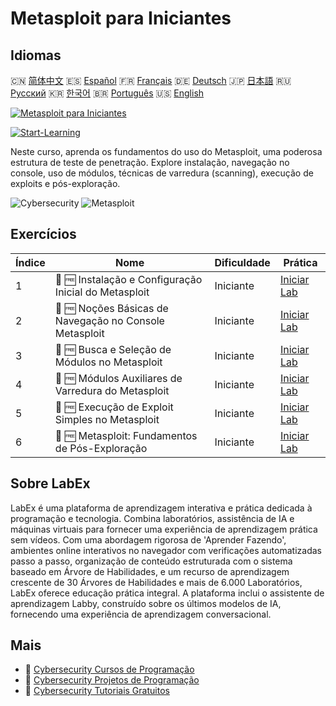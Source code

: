 # Metasploit para Iniciantes

## Idiomas

🇨🇳 [简体中文](README_zh.md) 🇪🇸 [Español](README_es.md) 🇫🇷 [Français](README_fr.md) 🇩🇪 [Deutsch](README_de.md) 🇯🇵 [日本語](README_ja.md) 🇷🇺 [Русский](README_ru.md) 🇰🇷 [한국어](README_ko.md) 🇧🇷 [Português](README_pt.md) 🇺🇸 [English](README.md) 

[![Metasploit para Iniciantes](https://cover-creator.labex.io/metasploit-for-beginners.png?lang=pt)](https://labex.io/pt/courses/metasploit-for-beginners)

[![Start-Learning](https://img.shields.io/badge/Start-Learning-whitesmoke?style=for-the-badge)](https://labex.io/pt/courses/metasploit-for-beginners)

Neste curso, aprenda os fundamentos do uso do Metasploit, uma poderosa estrutura de teste de penetração. Explore instalação, navegação no console, uso de módulos, técnicas de varredura (scanning), execução de exploits e pós-exploração.

![Cybersecurity](https://img.shields.io/badge/Cybersecurity-whitesmoke?style=for-the-badge&logo=cybersecurity)
![Metasploit](https://img.shields.io/badge/Metasploit-whitesmoke?style=for-the-badge&logo=metasploit)


## Exercícios

|   Índice | Nome                                                    | Dificuldade   | Prática                                                                                                                        |
|----------|---------------------------------------------------------|---------------|--------------------------------------------------------------------------------------------------------------------------------|
|        1 | 📖 🆓 Instalação e Configuração Inicial do Metasploit   | Iniciante     | <a target='_blank' href='https://labex.io/pt/tutorials/linux-metasploit-installation-and-initial-setup-632603'>Iniciar Lab</a> |
|        2 | 📖 🆓 Noções Básicas de Navegação no Console Metasploit | Iniciante     | <a target='_blank' href='https://labex.io/pt/tutorials/linux-metasploit-console-navigation-basics-632602'>Iniciar Lab</a>      |
|        3 | 📖 🆓 Busca e Seleção de Módulos no Metasploit          | Iniciante     | <a target='_blank' href='https://labex.io/pt/tutorials/linux-metasploit-module-search-and-selection-632604'>Iniciar Lab</a>    |
|        4 | 📖 🆓 Módulos Auxiliares de Varredura do Metasploit     | Iniciante     | <a target='_blank' href='https://labex.io/pt/tutorials/linux-metasploit-auxiliary-scanning-modules-632600'>Iniciar Lab</a>     |
|        5 | 📖 🆓 Execução de Exploit Simples no Metasploit         | Iniciante     | <a target='_blank' href='https://labex.io/pt/tutorials/linux-metasploit-simple-exploit-execution-632605'>Iniciar Lab</a>       |
|        6 | 📖 🆓 Metasploit: Fundamentos de Pós-Exploração         | Iniciante     | <a target='_blank' href='https://labex.io/pt/tutorials/linux-metasploit-basic-post-exploitation-632601'>Iniciar Lab</a>        |

## Sobre LabEx

LabEx é uma plataforma de aprendizagem interativa e prática dedicada à programação e tecnologia. Combina laboratórios, assistência de IA e máquinas virtuais para fornecer uma experiência de aprendizagem prática sem vídeos. Com uma abordagem rigorosa de 'Aprender Fazendo', ambientes online interativos no navegador com verificações automatizadas passo a passo, organização de conteúdo estruturada com o sistema baseado em Árvore de Habilidades, e um recurso de aprendizagem crescente de 30 Árvores de Habilidades e mais de 6.000 Laboratórios, LabEx oferece educação prática integral. A plataforma inclui o assistente de aprendizagem Labby, construído sobre os últimos modelos de IA, fornecendo uma experiência de aprendizagem conversacional.

## Mais

- 🔗 [Cybersecurity Cursos de Programação](https://github.com/labex-labs/awesome-programming-courses)
- 🔗 [Cybersecurity Projetos de Programação](https://github.com/labex-labs/awesome-programming-projects)
- 🔗 [Cybersecurity Tutoriais Gratuitos](https://github.com/labex-labs/cybersecurity-free-tutorials)

